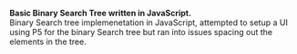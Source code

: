 <b>Basic Binary Search Tree written in JavaScript.</b>
<br>
Binary Search tree implemenetation in JavaScript, attempted to setup a
UI using P5 for the binary Search tree but ran into issues spacing out the 
elements in the tree. 